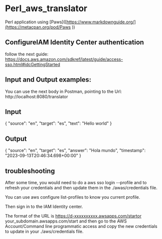 # Perl_aws_translator

Perl application using [Paws]([https://www.markdownguide.org/](https://metacpan.org/pod/Paws
))
## ConfigureIAM Identity Center authentication
follow the next guide: https://docs.aws.amazon.com/sdkref/latest/guide/access-sso.html#idcGettingStarted

## Input and Output examples:
You can use the next body in Postman, pointing to the Url: http://localhost:8080/translator

## Input
{
"source": "en",
"target": "es",
"text": "Hello world"
}
## Output
{
"source": "en",
"target": "es",
"answer": "Hola mundo",
"timestamp": "2023-09-13T20:46:34.698+00:00"
}
## troubleshooting
After some time, you would need to do a aws sso login  --profile <profile-name> and to refresh your credentials and then update them in the ./awas/credentials file.

You can use aws configure list-profiles to know you current profile.

Then sign in to the IAM Identity center.

The format of the URL is https://d-xxxxxxxxxx.awsapps.com/startor your_subdomain.awsapps.com/start and then go to the AWS Account/Command line programmatic access and copy the new credentials to update in your ./aws/credentials file.
